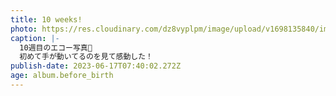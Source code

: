 ```yaml
---
title: 10 weeks!
photo: https://res.cloudinary.com/dz8vyplpm/image/upload/v1698135840/img_7078_gv7xgx.jpg
caption: |-
  10週目のエコー写真👼
  初めて手が動いてるのを見て感動した！
publish-date: 2023-06-17T07:40:02.272Z
age: album.before_birth
---
```


